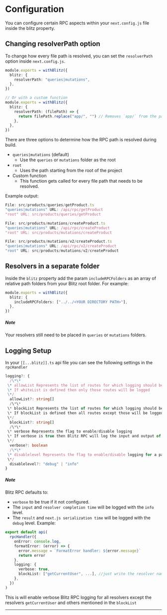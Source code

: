 # Configuration



You can configure certain RPC aspects within your `next.config.js` file
inside the blitz property.

## Changing resolverPath option

To change how every file path is resolved, you can set the `resolverPath`
option inside `next.config.js`.


```typescript
module.exports = withBlitz({
  blitz: {
    resolverPath: "queries|mutations",
  },
})

// Or with a custom function
module.exports = withBlitz({
  blitz: {
    resolverPath: (filePath) => {
      return filePath.replace("app/", "") // Removes `app/` from the path
    },
  },
})
```
There are three options to determine how the RPC path is resolved during
build.

* `queries|mutations` (default)
	+ Use the `queries` or `mutations` folder as the root
* `root`
	+ Uses the path starting from the root of the project
* Custom function
	+ This function gets called for every file path that needs to be
	resolved.

Example output:


```typescript
File: src/products/queries/getProduct.ts
"queries|mutations" URL: /api/rpc/getProduct
"root" URL: src/products/queries/getProduct

File: src/products/mutations/createProduct.ts
"queries|mutations" URL: /api/rpc/createProduct
"root" URL: src/products/mutations/createProduct

File: src/products/mutations/v2/createProduct.ts
"queries|mutations" URL: /api/rpc/v2/createProduct
"root" URL: src/products/mutations/v2/createProduct
```
## Resolvers in a separate folder

Inside the `blitz` property add the param `includeRPCFolders` as an array
of relative path folders from your Blitz root folder. For example:


```typescript
module.exports = withBlitz({
  blitz: {
    includeRPCFolders: ["../../<YOUR DIRECTORY PATH>"],
  },
})
```
##### Note

 Your resolvers still need to be placed in `queries` or `mutations`
folders.

## Logging Setup

In your `[[...blitz]].ts` api file you can see the following settings in the `rpcHandler`


```typescript
logging?: {
  /\*\*
 \* allowList Represents the list of routes for which logging should be enabled
 \* If whiteList is defined then only those routes will be logged
 \*/
  allowList?: string[]
  /\*\*
 \* blockList Represents the list of routes for which logging should be disabled
 \* If blockList is defined then all routes except those will be logged
 \*/
  blockList?: string[]
  /\*\*
 \* verbose Represents the flag to enable/disable logging
 \* If verbose is true then Blitz RPC will log the input and output of each resolver
 \*/
  verbose?: boolean
  /\*\*
 \* disablelevel Represents the flag to enable/disable logging for a particular level
 \*/
  disablelevel?: "debug" | "info"
}
```
##### Note

 Blitz RPC defaults to:

* `verbose` to be true if it not configured.
* The `input` and `resolver completion time` will be logged with the `info` level.
* The `result` and `next.js serialization time` will be logged with the `debug` level.
Example:


```typescript
export default api(
  rpcHandler({
    onError: console.log,
    formatError: (error) => {
      error.message = `FormatError handler: ${error.message}`
      return error
    },
    logging: {
      verbose: true,
      blockList: ["getCurrentUser", ...], //just write the resolver name [which is the resolver file name]
    },
  })
)
```
This is will enable verbose Blitz RPC logging for all resolvers except the resolvers `getCurrentUser` and others mentioned in the `blockList`



---

